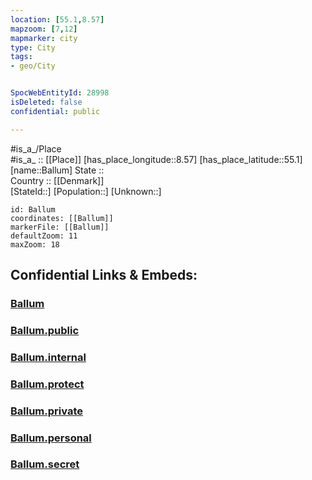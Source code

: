 ```yaml
---
location: [55.1,8.57] 
mapzoom: [7,12] 
mapmarker: city 
type: City
tags:
- geo/City


SpocWebEntityId: 28998
isDeleted: false
confidential: public

---
```

#is_a_/Place  
#is_a_ :: [[Place]] 
[has_place_longitude::8.57] 
[has_place_latitude::55.1] 
[name::Ballum] 
State ::  
Country :: [[Denmark]]  
[StateId::] 
[Population::] 
[Unknown::] 


```leaflet
id: Ballum
coordinates: [[Ballum]] 
markerFile: [[Ballum]] 
defaultZoom: 11 
maxZoom: 18
```


## Confidential Links & Embeds: 

### [Ballum](/_Standards/Earth/Continent/Europe/Europe~North/Denmark/City/Ballum.md) 

### [Ballum.public](/_public/Earth/Continent/Europe/Europe~North/Denmark/City/Ballum.public.md) 

### [Ballum.internal](/_internal/Earth/Continent/Europe/Europe~North/Denmark/City/Ballum.internal.md) 

### [Ballum.protect](/_protect/Earth/Continent/Europe/Europe~North/Denmark/City/Ballum.protect.md) 

### [Ballum.private](/_private/Earth/Continent/Europe/Europe~North/Denmark/City/Ballum.private.md) 

### [Ballum.personal](/_personal/Earth/Continent/Europe/Europe~North/Denmark/City/Ballum.personal.md) 

### [Ballum.secret](/_secret/Earth/Continent/Europe/Europe~North/Denmark/City/Ballum.secret.md)

